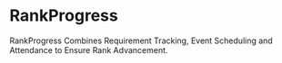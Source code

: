 # RankProgress
RankProgress Combines Requirement Tracking, Event Scheduling and Attendance to Ensure Rank Advancement.
